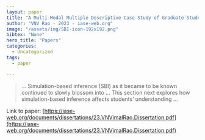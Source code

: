 ```yaml
---
layout: paper
title: "A Multi-Modal Multiple Descriptive Case Study of Graduate Students' Statistical Thinking in Statistical Tests Seven Months After Completing a Simulation-Based …"
author: "VNV Rao - 2023 - iase-web.org"
image: "/assets/img/SBI-icon-192x192.png"
bibtex: "None"
hero_title: "Papers"
categories:
  - Uncategorized
tags:
  - paper

---
```

>… Simulation-based inference (SBI) as it became to be known continued to slowly blossom into … This section next explores how simulation-based inference affects students’ understanding …

Link to paper: [https://iase-web.org/documents/dissertations/23.VNVimalRao.Dissertation.pdf](https://iase-web.org/documents/dissertations/23.VNVimalRao.Dissertation.pdf)


